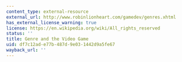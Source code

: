 ```yaml
---
content_type: external-resource
external_url: http://www.robinlionheart.com/gamedev/genres.xhtml
has_external_license_warning: true
license: https://en.wikipedia.org/wiki/All_rights_reserved
status: ''
title: Genre and the Video Game
uid: df7c12ad-e77b-487d-9e03-1442d9a5fe67
wayback_url: ''
---
```

